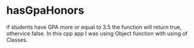 # hasGpaHonors
if students have GPA more or equal to 3.5 the function will return true, othervice false. In this cpp app I was using Object function with using of Classes.
